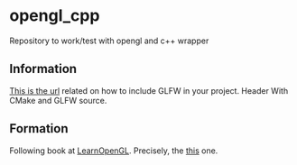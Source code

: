 # opengl_cpp
Repository to work/test with opengl and c++ wrapper

## Information
[This is the url](https://www.glfw.org/docs/3.3/build_guide.html#build_link_cmake_source) related on how to include GLFW in your project.
Header With CMake and GLFW source.

## Formation
Following book at [LearnOpenGL](https://learnopengl.com/). Precisely, the [this](https://learnopengl.com/book/book_pdf.pdf) one.
